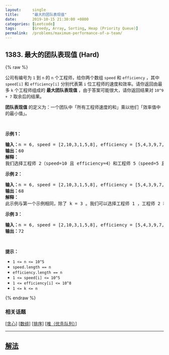 ```yaml
---
layout:     single
title:      "最大的团队表现值"
date:       2019-10-15 21:30:00 +0800
categories: [Leetcode]
tags:       [Greedy, Array, Sorting, Heap (Priority Queue)]
permalink:  /problems/maximum-performance-of-a-team/
---
```


## 1383. 最大的团队表现值 (Hard)

{% raw %}

<p>公司有编号为 <code>1</code>&nbsp;到 <code>n</code>&nbsp;的 <code>n</code>&nbsp;个工程师，给你两个数组 <code>speed</code>&nbsp;和 <code>efficiency</code>&nbsp;，其中 <code>speed[i]</code>&nbsp;和 <code>efficiency[i]</code>&nbsp;分别代表第 <code>i</code>&nbsp;位工程师的速度和效率。请你返回由最多&nbsp;<code>k</code>&nbsp;个工程师组成的&nbsp;<strong>​​​​​​最大团队表现值</strong>&nbsp;，由于答案可能很大，请你返回结果对 <code>10^9 + 7</code> 取余后的结果。</p>

<p><strong>团队表现值</strong>&nbsp;的定义为：一个团队中「所有工程师速度的和」乘以他们「效率值中的最小值」。</p>

<p>&nbsp;</p>

<p><strong>示例 1：</strong></p>

<pre><strong>输入：</strong>n = 6, speed = [2,10,3,1,5,8], efficiency = [5,4,3,9,7,2], k = 2
<strong>输出：</strong>60
<strong>解释：</strong>
我们选择工程师 2（speed=10 且 efficiency=4）和工程师 5（speed=5 且 efficiency=7）。他们的团队表现值为 performance = (10 + 5) * min(4, 7) = 60 。
</pre>

<p><strong>示例 2：</strong></p>

<pre><strong>输入：</strong>n = 6, speed = [2,10,3,1,5,8], efficiency = [5,4,3,9,7,2], k = 3
<strong>输出：</strong>68
<strong>解释：
</strong>此示例与第一个示例相同，除了 k = 3 。我们可以选择工程师 1 ，工程师 2 和工程师 5 得到最大的团队表现值。表现值为 performance = (2 + 10 + 5) * min(5, 4, 7) = 68 。
</pre>

<p><strong>示例 3：</strong></p>

<pre><strong>输入：</strong>n = 6, speed = [2,10,3,1,5,8], efficiency = [5,4,3,9,7,2], k = 4
<strong>输出：</strong>72
</pre>

<p>&nbsp;</p>

<p><strong>提示：</strong></p>

<ul>
	<li><code>1 &lt;= n &lt;= 10^5</code></li>
	<li><code>speed.length == n</code></li>
	<li><code>efficiency.length == n</code></li>
	<li><code>1 &lt;= speed[i] &lt;= 10^5</code></li>
	<li><code>1 &lt;= efficiency[i] &lt;= 10^8</code></li>
	<li><code>1 &lt;= k &lt;= n</code></li>
</ul>

{% endraw %}

### 相关话题
  [[贪心](https://github.com/awesee/leetcode/tree/main/tag/greedy/README.md)]
  [[数组](https://github.com/awesee/leetcode/tree/main/tag/array/README.md)]
  [[排序](https://github.com/awesee/leetcode/tree/main/tag/sorting/README.md)]
  [[堆（优先队列）](https://github.com/awesee/leetcode/tree/main/tag/heap-priority-queue/README.md)]

---

## [解法](https://github.com/awesee/leetcode/tree/main/problems/maximum-performance-of-a-team)
